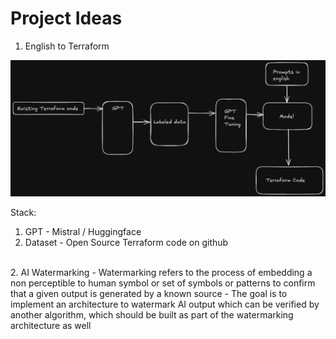 # Project Ideas

1. English to Terraform 

![idea1](project-ideas-en-to-tf.png)

Stack:
  1. GPT - Mistral / Huggingface
  2. Dataset - Open Source Terraform code on github

<br />
2. AI Watermarking
- Watermarking refers to the process of embedding a non perceptible to human symbol or set of symbols or patterns to confirm that a given output is generated by a known source
- The goal is to implement an architecture to watermark AI output which can be verified by another algorithm, which should be built as part of the watermarking architecture as well

